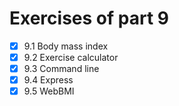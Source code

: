 # Exercises of part 9

- [x] 9.1 Body mass index
- [x] 9.2 Exercise calculator
- [x] 9.3 Command line
- [x] 9.4 Express
- [x] 9.5 WebBMI